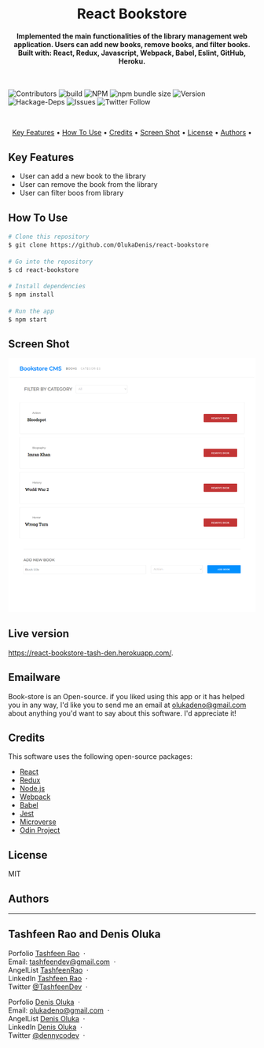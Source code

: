 
<h1 align="center">
  <br>
    React Bookstore
  <br>
</h1>

<h4 align="center">Implemented the main functionalities of the library management web application. Users can add new books, remove books, and filter books. Built with: React, Redux, Javascript, Webpack, Babel, Eslint, GitHub, Heroku.
</h4>
</br>

![Contributors](https://img.shields.io/badge/Contributor-Tashfeen-green)
![build](https://img.shields.io/badge/build-passing-green)
![NPM](https://img.shields.io/badge/NPM-14.01-green)
![npm bundle size](https://img.shields.io/bundlephobia/min/react?color=green)
![Version](https://img.shields.io/badge/version-1.0.0-green)
![Hackage-Deps](https://img.shields.io/hackage-deps/v/json)
![Issues](https://img.shields.io/badge/issues-0-green)
![Twitter Follow](https://img.shields.io/twitter/follow/TashfeenDev?label=dennycodev&style=social)

</br>

<p align="center">
  <a href="#key-features">Key Features</a> •
  <a href="#how-to-use">How To Use</a> •
  <a href="#credits">Credits</a> •
  <a href="#screen-shot">Screen Shot</a> •
  <a href="#license">License</a> •
  <a href="#authors">Authors</a> •
</p>


## Key Features

* User can add a new book to the library
* User can remove the book from the library
* User can filter boos from library

## How To Use

```bash
# Clone this repository
$ git clone https://github.com/OlukaDenis/react-bookstore

# Go into the repository
$ cd react-bookstore

# Install dependencies
$ npm install

# Run the app
$ npm start
```

## Screen Shot

![screenshot](screencapture-react-bookstore-tash-den-herokuapp-2020-07-10-16_10_53.png)

## Live version

https://react-bookstore-tash-den.herokuapp.com/.

## Emailware

Book-store is an Open-source. if you liked using this app or it has helped you in any way, I'd like you to send me an email at <olukadeno@gmail.com> about anything you'd want to say about this software. I'd appreciate it!

## Credits

This software uses the following open-source packages:

- [React](https://React.org/)
- [Redux](https://Redux.org/)
- [Node.js](https://nodejs.org/)
- [Webpack](https://webpack.js.org/)
- [Babel](https://babeljs.io/)
- [Jest](https://jestjs.io/)
- [Microverse](http://microverse.org/)
- [Odin Project](https://www.theodinproject.com/)

## License

MIT

## Authors
---

<h2>Tashfeen Rao and Denis Oluka</h2>

Porfolio [Tashfeen Rao](https://tashfeen-rao.netlify.app/) &nbsp;&middot;&nbsp;
</br>
Email: tashfeendev@gmail.com &nbsp;&middot;&nbsp;
</br>
AngelList [TashfeenRao](https://angel.co/u/tashfeen-rao) &nbsp;&middot;&nbsp;
</br>
LinkedIn [Tashfeen Rao](https://www.linkedin.com/in/tashfeen-rao/) &nbsp;&middot;&nbsp;
</br>
Twitter [@TashfeenDev](https://twitter.com/TashfeenDev) &nbsp;&middot;&nbsp;


Porfolio [Denis Oluka](https://olukadenis.me) &nbsp;&middot;&nbsp;
</br>
Email: olukadeno@gmail.com &nbsp;&middot;&nbsp;
</br>
AngelList [Denis Oluka](https://angel.co/u/denis-oluka) &nbsp;&middot;&nbsp;
</br>
LinkedIn [Denis Oluka](https://www.linkedin.com/in/denis-oluka) &nbsp;&middot;&nbsp;
</br>
Twitter [@dennycodev](https://twitter.com/dennycodev) &nbsp;&middot;&nbsp;
